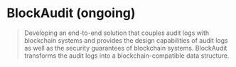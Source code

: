 # BlockAudit (ongoing)
>Developing an end-to-end solution that couples audit logs with blockchain
systems and provides the design capabilities of audit logs as well as the
security guarantees of blockchain systems. BlockAudit transforms the audit
logs into a blockchain-compatible data structure.
